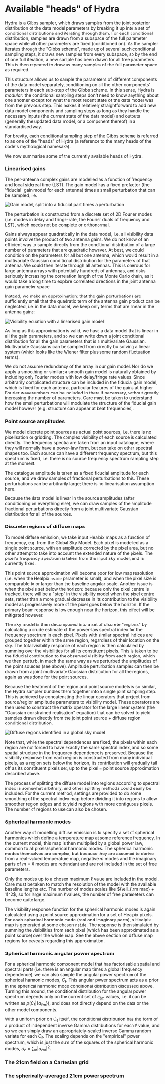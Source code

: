 # Available "heads" of Hydra
Hydra is a Gibbs sampler, which draws samples from the joint posterior distribution of the data model parameters by breaking it up into a set of conditional distributions and iterating through them. For each conditional distribution, samples are drawn from a subspace of the full parameter space while all other parameters are fixed (conditioned on). As the sampler iterates through the "Gibbs scheme", made up of several such conditional sampling steps, it draws new samples from every subspace, so by the end of one full iteration, a new sample has been drawn for all free parameters. This is then repeated to draw as many samples of the full parameter space as required.

This structure allows us to sample the parameters of different components of the data model separately, conditioning on all the other components' parameters in each sub-step of the Gibbs scheme. In this sense, Hydra is _modular_: the conditional sampling steps don't need to know anything about one another except for what the most recent state of the data model was from the previous step. This makes it relatively straightforward to add new data model components and sampling steps as long as they handle the necessary inputs (the current state of the data model) and outputs (generally the updated data model, or a component thereof) in a standardised way.

For brevity, each conditional sampling step of the Gibbs scheme is referred to as one of the "heads" of Hydra (a reference to the many heads of the code's mythological namesake).

We now summarise some of the currently available heads of Hydra.

### Linearised gains
The per-antenna complex gains are modelled as a function of frequency and local sidereal time (LST). The gain model has a fixed prefactor (the 'fiducial' gain model for each antenna) times a small perturbation that can be sampled, i.e. 

![Gain model, split into a fiducial part times a perturbation](eqn_linearised_gain.png "Gain model, split into a fiducial part times a perturbation")

The perturbation is constructed from a discrete set of 2D Fourier modes (i.e. modes in delay and fringe-rate, the Fourier duals of frequency and LST), which needs not be complete or orthonormal.

Gains always appear quadratically in the data model, i.e. all visibility data points involve the product of two antenna gains. We do not know of an efficient way to sample directly from the conditional distribution of a large number of parameters that are quadratic however. At best, we could condition on the parameters for all but one antenna, which would result in a multivariate Gaussian conditional distribution for the parameters of that antenna. We could then iterate through all antennas. This is onerous for large antenna arrays with potentially hundreds of antennas, and risks seriously increasing the correlation length of the Monte Carlo chain, as it would take a long time to explore correlated directions in the joint antenna gain parameter space

Instead, we make an approximation: that the gain perturbations are sufficiently small that the quadratic term of the antenna gain product can be neglected, i.e. in the data model, we keep only terms that are linear in the antenna gains:

![Visibility equation with a linearised gain model](eqn_linearised_gain2.png "Visibility equation with a linearised gain model")

As long as this approximation is valid, we have a data model that is linear in all the gain parameters, and so we can write down a joint conditional distribution for all the gain parameters that is a multivariate Gaussian. Multivariate Gaussians can be sampled from directly bu solving a linear system (which looks like the Wiener filter plus some random fluctuation terms).

We do not assume redundancy of the array in our gain model. Nor do we apply a smoothing or similar; a smooth gain model is naturally obtained by including only Fourier modes with low delay/fringe rate values. Since arbitrarily complicated structure can be included in the fiducial gain model, which is fixed for each antenna, particular features of the gains at higher Fourier wavenumbers can be included in there if necessary, without greatly increasing the number of parameters. Care must be taken to understand how the small perturbations will modulate the structure of the fiducial gain model however (e.g. structure can appear at beat frequencies).

### Point source amplitudes
We model discrete point sources as actual point sources, i.e. there is no pixelisation or gridding. The complex visibility of each source is calculated directly. The frequency spectra are taken from an input catalogue, where they will normally have a power-law form, but can take on other spectral shapes too. Each source can have a different frequency spectrum, but this spectrum is fixed, i.e. there is no source frequency spectrum sampling step at the moment.

The catalogue amplitude is taken as a fixed fiducial amplitude for each source, and we draw samples of fractional perturbations to this. These perturbations can be arbitrarily large; there is no linearisation assumption here.

Because the data model is linear in the source amplitudes (after conditioning on everything else), we can draw samples of the amplitude fractional perturbations directly from a joint multivariate Gaussian distribution for all of the sources.

### Discrete regions of diffuse maps
To model diffuse emission, we take input Healpix maps as a function of frequency, e.g. from the Global Sky Model. Each pixel is modelled as a single point source, with an amplitude corrected by the pixel area, but no other attempt to take into account the extended nature of the pixels. The pixel's frequency spectrum is taken from the input sky model, and is currently fixed.

This point source approximation will become poor for low map resolution (i.e. when the Healpix `nside` parameter is small), and when the pixel size is comparable to or larger than the baseline angular scale. Another issue is when the pixels set below the horizon; because only the pixel centre is tracked, there will be a "step" in the visibility model when the pixel centre sets, rather than a more gradual decrease in its contribution to the visibility model as progressively more of the pixel goes below the horizon. If the primary beam response is low enough near the horizon, this effect will be mitigated however.

The sky model is then decomposed into a set of discrete "regions" by calculating a crude estimate of the power-law spectral index for the frequency spectrum in each pixel. Pixels with similar spectral indices are grouped together within the same region, regardless of their location on the sky. The total visibility response of each region is then calculated by summing over the visibilities for all its constituent pixels. This is taken to be the fiducial contribution to the observed visibility from each region, which we then perturb, in much the same way as we perturbed the amplitudes of the point sources (see above). Amplitude perturbation samples can then be drawn from a joint multivariate Gaussian distribution for all the regions, again as was done for the point sources.

Because the treatment of the region and point source models is so similar, the Hydra sampler bundles them together into a single joint sampling step. This is achieved by concatenating the linear operators that project from source/region amplitude parameters to visibility model. These operators are then used to construct the matrix operator for the large linear system (the "Gaussian constrained realisation" equation) that can be solved to yield samples drawn directly from the joint point source + diffuse region conditional distribution.

![Diffuse regions identified in a global sky model](diffuse_regions.png "Diffuse regions identified in a global sky model")

Note that, while the spectral dependences are fixed, the pixels within each region are not forced to have exactly the same spectral index, and so some spatial structure in the frequency dependence is preserved. Because the visibility response from each region is constructed from many individual pixels, as a region sets below the horizon, its contribution will gradually tail off as its constituent pixels set, up to the pixel = point source approximation described above.

The process of splitting the diffuse model into regions according to spectral index is somewhat arbitrary, and other splitting methods could easily be included. For the current method, settings are provided to do some smoothing of the spectral index map before dividing it into regions to allow smoother region edges and to yield regions with more contiguous pixels. The number of regions to use can also be chosen.

### Spherical harmonic modes
Another way of modelling diffuse emission is to specify a set of spherical harmonics which define a temperature map at some reference frequency. In the current model, this map is then multiplied by a global power law, common to all pixels/spherical harmonic modes. The spherical harmonic modes themselves are complex, but because they are assumed to derive from a real-valued temperature map, negative $`m`$ modes and the imaginary parts of $`m=0`$ modes are redundant and are not included in the set of free parameters.

Only the modes up to a chosen maximum $`\ell`$ value are included in the model. Care must be taken to match the resolution of the model with the available baseline lengths etc. The number of modes scales like $`(\ell_{\rm max} + 1)^2`$, so for large maximum $`\ell`$ values, the number of free parameters can become quite large.

The visibility response function for the spherical harmonic modes is again calculated using a point source approximation for a set of Healpix pixels. For each spherical harmonic mode (real and imaginary parts), a Healpix map is generated at some chosen `nside`. The response is then simulated by summing the visibilities from each pixel (which has been approximated as a point source) over the whole map. See the above section on diffuse map regions for caveats regarding this approximation.

### Spherical harmonic angular power spectrum
For a spherical harmonic component model that has factorisable spatial and spectral parts (i.e. there is an angular map times a global frequency dependence), we can also sample the angular power spectrum of the spherical harmonic modes, $`C_\ell`$. This angular power spectrum acts as a prior in the spherical harmonic mode conditional distribution discussed above. Turning this around, the conditional distribution for the angular power spectrum depends only on the current set of $`a_{\ell m}`$ values, i.e. it can be written as $`p(C_\ell | \{a_{\ell m}\})`$, and does not directly depend on the data or the other model components.

With a uniform prior on $`C_\ell`$ itself, the conditional distribution has the form of a product of independent inverse Gamma distributions for each $`\ell`$ value, and so we can simply draw an appropriately-scaled inverse Gamma random variate for each $`C_\ell`$. The scaling depends on the "empirical" power spectrum, which is just the sum of the squares of the spherical harmonic modes, $`\sigma_\ell = \sum_{m} |a_{\ell m}|^2`$.

### The 21cm field on a Cartesian grid


### The spherically-averaged 21cm power spectrum
